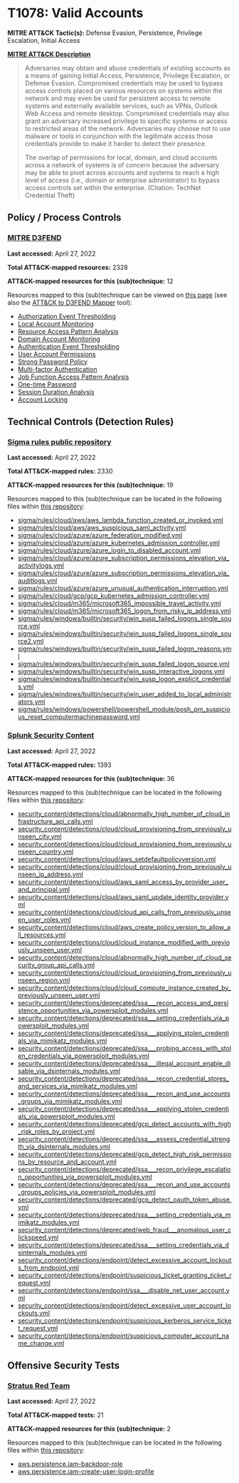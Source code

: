 # T1078: Valid Accounts
**MITRE ATT&CK Tactic(s):** Defense Evasion, Persistence, Privilege Escalation, Initial Access

**[MITRE ATT&CK Description](https://attack.mitre.org/techniques/T1078)**
<blockquote>Adversaries may obtain and abuse credentials of existing accounts as a means of gaining Initial Access, Persistence, Privilege Escalation, or Defense Evasion. Compromised credentials may be used to bypass access controls placed on various resources on systems within the network and may even be used for persistent access to remote systems and externally available services, such as VPNs, Outlook Web Access and remote desktop. Compromised credentials may also grant an adversary increased privilege to specific systems or access to restricted areas of the network. Adversaries may choose not to use malware or tools in conjunction with the legitimate access those credentials provide to make it harder to detect their presence.

The overlap of permissions for local, domain, and cloud accounts across a network of systems is of concern because the adversary may be able to pivot across accounts and systems to reach a high level of access (i.e., domain or enterprise administrator) to bypass access controls set within the enterprise. (Citation: TechNet Credential Theft)</blockquote>

## Policy / Process Controls
### [MITRE D3FEND](https://d3fend.mitre.org/)
**Last accessed:** April 27, 2022

**Total ATT&CK-mapped resources:** 2328

**ATT&CK-mapped resources for this (sub)technique:** 12

Resources mapped to this (sub)technique can be viewed on [this page](https://d3fend.mitre.org/) (see also the [ATT&CK to D3FEND Mapper](https://d3fend.mitre.org/tools/attack-mapper) tool):

* [Authorization Event Thresholding](https://d3fend.mitre.org/techniques/d3f:AuthorizationEventThresholding)
* [Local Account Monitoring](https://d3fend.mitre.org/techniques/d3f:LocalAccountMonitoring)
* [Resource Access Pattern Analysis](https://d3fend.mitre.org/techniques/d3f:ResourceAccessPatternAnalysis)
* [Domain Account Monitoring](https://d3fend.mitre.org/techniques/d3f:DomainAccountMonitoring)
* [Authentication Event Thresholding](https://d3fend.mitre.org/techniques/d3f:AuthenticationEventThresholding)
* [User Account Permissions](https://d3fend.mitre.org/techniques/d3f:UserAccountPermissions)
* [Strong Password Policy](https://d3fend.mitre.org/techniques/d3f:StrongPasswordPolicy)
* [Multi-factor Authentication](https://d3fend.mitre.org/techniques/d3f:Multi-factorAuthentication)
* [Job Function Access Pattern Analysis](https://d3fend.mitre.org/techniques/d3f:JobFunctionAccessPatternAnalysis)
* [One-time Password](https://d3fend.mitre.org/techniques/d3f:One-timePassword)
* [Session Duration Analysis](https://d3fend.mitre.org/techniques/d3f:SessionDurationAnalysis)
* [Account Locking](https://d3fend.mitre.org/techniques/d3f:AccountLocking)

## Technical Controls (Detection Rules)
### [Sigma rules public repository](https://github.com/SigmaHQ/sigma)
**Last accessed:** April 27, 2022

**Total ATT&CK-mapped rules:** 2330

**ATT&CK-mapped resources for this (sub)technique:** 19

Resources mapped to this (sub)technique can be located in the following files within [this repository](https://github.com/SigmaHQ/sigma/tree/master/rules):

* [sigma/rules/cloud/aws/aws_lambda_function_created_or_invoked.yml](https://github.com/SigmaHQ/sigma/blob/master/rules/cloud/aws/aws_lambda_function_created_or_invoked.yml)
* [sigma/rules/cloud/aws/aws_suspicious_saml_activity.yml](https://github.com/SigmaHQ/sigma/blob/master/rules/cloud/aws/aws_suspicious_saml_activity.yml)
* [sigma/rules/cloud/azure/azure_federation_modified.yml](https://github.com/SigmaHQ/sigma/blob/master/rules/cloud/azure/azure_federation_modified.yml)
* [sigma/rules/cloud/azure/azure_kubernetes_admission_controller.yml](https://github.com/SigmaHQ/sigma/blob/master/rules/cloud/azure/azure_kubernetes_admission_controller.yml)
* [sigma/rules/cloud/azure/azure_login_to_disabled_account.yml](https://github.com/SigmaHQ/sigma/blob/master/rules/cloud/azure/azure_login_to_disabled_account.yml)
* [sigma/rules/cloud/azure/azure_subscription_permissions_elevation_via_activitylogs.yml](https://github.com/SigmaHQ/sigma/blob/master/rules/cloud/azure/azure_subscription_permissions_elevation_via_activitylogs.yml)
* [sigma/rules/cloud/azure/azure_subscription_permissions_elevation_via_auditlogs.yml](https://github.com/SigmaHQ/sigma/blob/master/rules/cloud/azure/azure_subscription_permissions_elevation_via_auditlogs.yml)
* [sigma/rules/cloud/azure/azure_unusual_authentication_interruption.yml](https://github.com/SigmaHQ/sigma/blob/master/rules/cloud/azure/azure_unusual_authentication_interruption.yml)
* [sigma/rules/cloud/gcp/gcp_kubernetes_admission_controller.yml](https://github.com/SigmaHQ/sigma/blob/master/rules/cloud/gcp/gcp_kubernetes_admission_controller.yml)
* [sigma/rules/cloud/m365/microsoft365_impossible_travel_activity.yml](https://github.com/SigmaHQ/sigma/blob/master/rules/cloud/m365/microsoft365_impossible_travel_activity.yml)
* [sigma/rules/cloud/m365/microsoft365_logon_from_risky_ip_address.yml](https://github.com/SigmaHQ/sigma/blob/master/rules/cloud/m365/microsoft365_logon_from_risky_ip_address.yml)
* [sigma/rules/windows/builtin/security/win_susp_failed_logons_single_source.yml](https://github.com/SigmaHQ/sigma/blob/master/rules/windows/builtin/security/win_susp_failed_logons_single_source.yml)
* [sigma/rules/windows/builtin/security/win_susp_failed_logons_single_source2.yml](https://github.com/SigmaHQ/sigma/blob/master/rules/windows/builtin/security/win_susp_failed_logons_single_source2.yml)
* [sigma/rules/windows/builtin/security/win_susp_failed_logon_reasons.yml](https://github.com/SigmaHQ/sigma/blob/master/rules/windows/builtin/security/win_susp_failed_logon_reasons.yml)
* [sigma/rules/windows/builtin/security/win_susp_failed_logon_source.yml](https://github.com/SigmaHQ/sigma/blob/master/rules/windows/builtin/security/win_susp_failed_logon_source.yml)
* [sigma/rules/windows/builtin/security/win_susp_interactive_logons.yml](https://github.com/SigmaHQ/sigma/blob/master/rules/windows/builtin/security/win_susp_interactive_logons.yml)
* [sigma/rules/windows/builtin/security/win_susp_logon_explicit_credentials.yml](https://github.com/SigmaHQ/sigma/blob/master/rules/windows/builtin/security/win_susp_logon_explicit_credentials.yml)
* [sigma/rules/windows/builtin/security/win_user_added_to_local_administrators.yml](https://github.com/SigmaHQ/sigma/blob/master/rules/windows/builtin/security/win_user_added_to_local_administrators.yml)
* [sigma/rules/windows/powershell/powershell_module/posh_pm_suspicious_reset_computermachinepassword.yml](https://github.com/SigmaHQ/sigma/blob/master/rules/windows/powershell/powershell_module/posh_pm_suspicious_reset_computermachinepassword.yml)

### [Splunk Security Content](https://github.com/splunk/security_content)
**Last accessed:** April 27, 2022

**Total ATT&CK-mapped rules:** 1393

**ATT&CK-mapped resources for this (sub)technique:** 36

Resources mapped to this (sub)technique can be located in the following files within [this repository](https://github.com/splunk/security_content/tree/develop/detections):

* [security_content/detections/cloud/abnormally_high_number_of_cloud_infrastructure_api_calls.yml](https://github.com/splunk/security_content/blob/develop/detections/cloud/abnormally_high_number_of_cloud_infrastructure_api_calls.yml)
* [security_content/detections/cloud/cloud_provisioning_from_previously_unseen_city.yml](https://github.com/splunk/security_content/blob/develop/detections/cloud/cloud_provisioning_from_previously_unseen_city.yml)
* [security_content/detections/cloud/cloud_provisioning_from_previously_unseen_country.yml](https://github.com/splunk/security_content/blob/develop/detections/cloud/cloud_provisioning_from_previously_unseen_country.yml)
* [security_content/detections/cloud/aws_setdefaultpolicyversion.yml](https://github.com/splunk/security_content/blob/develop/detections/cloud/aws_setdefaultpolicyversion.yml)
* [security_content/detections/cloud/cloud_provisioning_from_previously_unseen_ip_address.yml](https://github.com/splunk/security_content/blob/develop/detections/cloud/cloud_provisioning_from_previously_unseen_ip_address.yml)
* [security_content/detections/cloud/aws_saml_access_by_provider_user_and_principal.yml](https://github.com/splunk/security_content/blob/develop/detections/cloud/aws_saml_access_by_provider_user_and_principal.yml)
* [security_content/detections/cloud/aws_saml_update_identity_provider.yml](https://github.com/splunk/security_content/blob/develop/detections/cloud/aws_saml_update_identity_provider.yml)
* [security_content/detections/cloud/cloud_api_calls_from_previously_unseen_user_roles.yml](https://github.com/splunk/security_content/blob/develop/detections/cloud/cloud_api_calls_from_previously_unseen_user_roles.yml)
* [security_content/detections/cloud/aws_create_policy_version_to_allow_all_resources.yml](https://github.com/splunk/security_content/blob/develop/detections/cloud/aws_create_policy_version_to_allow_all_resources.yml)
* [security_content/detections/cloud/cloud_instance_modified_with_previously_unseen_user.yml](https://github.com/splunk/security_content/blob/develop/detections/cloud/cloud_instance_modified_with_previously_unseen_user.yml)
* [security_content/detections/cloud/abnormally_high_number_of_cloud_security_group_api_calls.yml](https://github.com/splunk/security_content/blob/develop/detections/cloud/abnormally_high_number_of_cloud_security_group_api_calls.yml)
* [security_content/detections/cloud/cloud_provisioning_from_previously_unseen_region.yml](https://github.com/splunk/security_content/blob/develop/detections/cloud/cloud_provisioning_from_previously_unseen_region.yml)
* [security_content/detections/cloud/cloud_compute_instance_created_by_previously_unseen_user.yml](https://github.com/splunk/security_content/blob/develop/detections/cloud/cloud_compute_instance_created_by_previously_unseen_user.yml)
* [security_content/detections/deprecated/ssa___recon_access_and_persistence_opportunities_via_powersploit_modules.yml](https://github.com/splunk/security_content/blob/develop/detections/deprecated/ssa___recon_access_and_persistence_opportunities_via_powersploit_modules.yml)
* [security_content/detections/deprecated/ssa___setting_credentials_via_powersploit_modules.yml](https://github.com/splunk/security_content/blob/develop/detections/deprecated/ssa___setting_credentials_via_powersploit_modules.yml)
* [security_content/detections/deprecated/ssa___applying_stolen_credentials_via_mimikatz_modules.yml](https://github.com/splunk/security_content/blob/develop/detections/deprecated/ssa___applying_stolen_credentials_via_mimikatz_modules.yml)
* [security_content/detections/deprecated/ssa___probing_access_with_stolen_credentials_via_powersploit_modules.yml](https://github.com/splunk/security_content/blob/develop/detections/deprecated/ssa___probing_access_with_stolen_credentials_via_powersploit_modules.yml)
* [security_content/detections/deprecated/ssa___illegal_account_enable_disable_via_dsinternals_modules.yml](https://github.com/splunk/security_content/blob/develop/detections/deprecated/ssa___illegal_account_enable_disable_via_dsinternals_modules.yml)
* [security_content/detections/deprecated/ssa___recon_credential_stores_and_services_via_mimikatz_modules.yml](https://github.com/splunk/security_content/blob/develop/detections/deprecated/ssa___recon_credential_stores_and_services_via_mimikatz_modules.yml)
* [security_content/detections/deprecated/ssa___recon_and_use_accounts_groups_via_mimikatz_modules.yml](https://github.com/splunk/security_content/blob/develop/detections/deprecated/ssa___recon_and_use_accounts_groups_via_mimikatz_modules.yml)
* [security_content/detections/deprecated/ssa___applying_stolen_credentials_via_powersploit_modules.yml](https://github.com/splunk/security_content/blob/develop/detections/deprecated/ssa___applying_stolen_credentials_via_powersploit_modules.yml)
* [security_content/detections/deprecated/gcp_detect_accounts_with_high_risk_roles_by_project.yml](https://github.com/splunk/security_content/blob/develop/detections/deprecated/gcp_detect_accounts_with_high_risk_roles_by_project.yml)
* [security_content/detections/deprecated/ssa___assess_credential_strength_via_dsinternals_modules.yml](https://github.com/splunk/security_content/blob/develop/detections/deprecated/ssa___assess_credential_strength_via_dsinternals_modules.yml)
* [security_content/detections/deprecated/gcp_detect_high_risk_permissions_by_resource_and_account.yml](https://github.com/splunk/security_content/blob/develop/detections/deprecated/gcp_detect_high_risk_permissions_by_resource_and_account.yml)
* [security_content/detections/deprecated/ssa___recon_privilege_escalation_opportunities_via_powersploit_modules.yml](https://github.com/splunk/security_content/blob/develop/detections/deprecated/ssa___recon_privilege_escalation_opportunities_via_powersploit_modules.yml)
* [security_content/detections/deprecated/ssa___recon_and_use_accounts_groups_policies_via_powersploit_modules.yml](https://github.com/splunk/security_content/blob/develop/detections/deprecated/ssa___recon_and_use_accounts_groups_policies_via_powersploit_modules.yml)
* [security_content/detections/deprecated/gcp_detect_oauth_token_abuse.yml](https://github.com/splunk/security_content/blob/develop/detections/deprecated/gcp_detect_oauth_token_abuse.yml)
* [security_content/detections/deprecated/ssa___setting_credentials_via_mimikatz_modules.yml](https://github.com/splunk/security_content/blob/develop/detections/deprecated/ssa___setting_credentials_via_mimikatz_modules.yml)
* [security_content/detections/deprecated/web_fraud___anomalous_user_clickspeed.yml](https://github.com/splunk/security_content/blob/develop/detections/deprecated/web_fraud___anomalous_user_clickspeed.yml)
* [security_content/detections/deprecated/ssa___setting_credentials_via_dsinternals_modules.yml](https://github.com/splunk/security_content/blob/develop/detections/deprecated/ssa___setting_credentials_via_dsinternals_modules.yml)
* [security_content/detections/endpoint/detect_excessive_account_lockouts_from_endpoint.yml](https://github.com/splunk/security_content/blob/develop/detections/endpoint/detect_excessive_account_lockouts_from_endpoint.yml)
* [security_content/detections/endpoint/suspicious_ticket_granting_ticket_request.yml](https://github.com/splunk/security_content/blob/develop/detections/endpoint/suspicious_ticket_granting_ticket_request.yml)
* [security_content/detections/endpoint/ssa___disable_net_user_account.yml](https://github.com/splunk/security_content/blob/develop/detections/endpoint/ssa___disable_net_user_account.yml)
* [security_content/detections/endpoint/detect_excessive_user_account_lockouts.yml](https://github.com/splunk/security_content/blob/develop/detections/endpoint/detect_excessive_user_account_lockouts.yml)
* [security_content/detections/endpoint/suspicious_kerberos_service_ticket_request.yml](https://github.com/splunk/security_content/blob/develop/detections/endpoint/suspicious_kerberos_service_ticket_request.yml)
* [security_content/detections/endpoint/suspicious_computer_account_name_change.yml](https://github.com/splunk/security_content/blob/develop/detections/endpoint/suspicious_computer_account_name_change.yml)


## Offensive Security Tests
### [Stratus Red Team](https://github.com/DataDog/stratus-red-team/)
**Last accessed:** April 27, 2022

**Total ATT&CK-mapped tests:** 21

**ATT&CK-mapped resources for this (sub)technique:** 2

Resources mapped to this (sub)technique can be located in the following files within [this repository](https://stratus-red-team.cloud/attack-techniques/):

* [aws.persistence.iam-backdoor-role](https://stratus-red-team.cloud/attack-techniques/aws/aws.persistence.iam-backdoor-role/)
* [aws.persistence.iam-create-user-login-profile](https://stratus-red-team.cloud/attack-techniques/aws/aws.persistence.iam-create-user-login-profile/)


